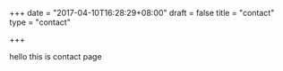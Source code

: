 +++
date = "2017-04-10T16:28:29+08:00"
draft = false
title = "contact"
type = "contact"

+++

hello
this is contact page